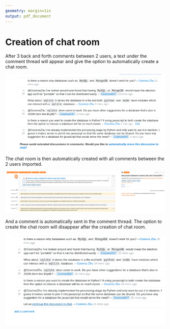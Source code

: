 ```yaml
---
geometry: margin=1in
output: pdf_document
---
```


# Creation of chat room

After 3 back and forth comments between 2 users, a text under the comment thread will appear and give the option to automatically create a chat room. 

![](./chat_creation.png)

The chat room is then automatically created with all comments between the 2 users imported. 

![](./created_chat_room.png)


And a comment is automatically sent in the comment thread. The option to create the chat room will disappear after the creation of chat room.

![](./after_chat_creation.png)
